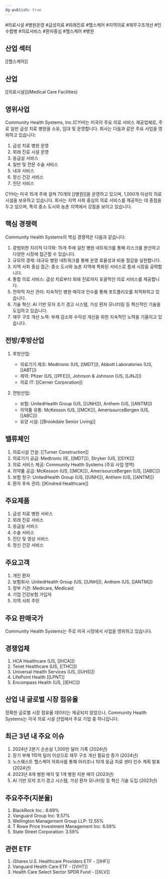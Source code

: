 ```yaml
---
dg-publish: true
---
```

#의료시설 #병원운영 #급성치료 #외래진료 #헬스케어 #지역의료 #재무구조개선 #인수합병 #의료서비스 #환자중심 #헬스케어 #병원 

## 산업 섹터

[[헬스케어]]

## 산업

[[의료시설]](Medical Care Facilities)

## 영위사업

Community Health Systems, Inc.(CYH)는 미국의 주요 의료 서비스 제공업체로, 주로 일반 급성 치료 병원을 소유, 임대 및 운영합니다. 회사는 다음과 같은 주요 사업을 영위하고 있습니다:

1. 급성 치료 병원 운영
2. 외래 진료 시설 운영
3. 응급실 서비스
4. 일반 및 전문 수술 서비스
5. 내과 서비스
6. 정신 건강 서비스
7. 진단 서비스

CYH는 미국 15개 주에 걸쳐 70개의 [[병원]]을 운영하고 있으며, 1,000개 이상의 의료 시설을 보유하고 있습니다. 회사는 지역 사회 중심의 의료 서비스를 제공하는 데 중점을 두고 있으며, 특히 중소 도시와 농촌 지역에서 강점을 보이고 있습니다.

## 핵심 경쟁력

Community Health Systems의 핵심 경쟁력은 다음과 같습니다:

1. 광범위한 지리적 다각화: 15개 주에 걸친 병원 네트워크를 통해 리스크를 분산하고 다양한 시장에 접근할 수 있습니다.
2. 규모의 경제: 대규모 병원 네트워크를 통해 운영 효율성과 비용 절감을 실현합니다.
3. 지역 사회 중심 접근: 중소 도시와 농촌 지역에 특화된 서비스로 틈새 시장을 공략합니다.
4. 통합 의료 서비스: 급성 치료부터 외래 진료까지 포괄적인 의료 서비스를 제공합니다.
5. 전략적 자산 관리: 지속적인 병원 매각과 인수를 통해 포트폴리오를 최적화하고 있습니다.
6. 기술 혁신: AI 기반 모자 조기 경고 시스템, 가상 환자 모니터링 등 혁신적인 기술을 도입하고 있습니다.
7. 재무 구조 개선 노력: 부채 감소와 수익성 개선을 위한 지속적인 노력을 기울이고 있습니다.

## 전방/후방산업

1. 후방산업:
    
    - 의료기기 제조: Medtronic (US, [[MDT]]), Abbott Laboratories (US, [[ABT]])
    - 제약: Pfizer (US, [[PFE]]), Johnson & Johnson (US, [[JNJ]])
    - 의료 IT: [[Cerner Corporation]]
    
2. 전방산업:
    
    - 보험: UnitedHealth Group (US, [[UNH]]), Anthem (US, [[ANTM]])
    - 의약품 유통: McKesson (US, [[MCK]]), AmerisourceBergen (US, [[ABC]])
    - 요양 시설: [[Brookdale Senior Living]]
    

## 밸류체인

1. 의료시설 건설: [[Turner Construction]]
2. 의료기기 공급: Medtronic (IE, [[MDT]]), Stryker (US, [[SYK]])
3. 의료 서비스 제공: Community Health Systems (주요 사업 영역)
4. 의약품 공급: McKesson (US, [[MCK]]), AmerisourceBergen (US, [[ABC]])
5. 보험 청구: UnitedHealth Group (US, [[UNH]]), Anthem (US, [[ANTM]])
6. 환자 후속 관리: [[Kindred Healthcare]]

## 주요제품

1. 급성 치료 병원 서비스
2. 외래 진료 서비스
3. 응급실 서비스
4. 수술 서비스
5. 진단 및 영상 서비스
6. 정신 건강 서비스

## 주요고객

1. 개인 환자
2. 보험회사: UnitedHealth Group (US, [[UNH]]), Anthem (US, [[ANTM]])
3. 정부 기관: Medicare, Medicaid
4. 기업 건강보험 가입자
5. 지역 사회 주민

## 주요 판매국가

Community Health Systems는 주로 미국 시장에서 사업을 영위하고 있습니다.

## 경쟁업체

1. HCA Healthcare (US, [[HCA]])
2. Tenet Healthcare (US, [[THC]])
3. Universal Health Services (US, [[UHS]])
4. LifePoint Health [[LPNT]]
5. Encompass Health (US, [[EHC]])

## 산업 내 글로벌 시장 점유율

정확한 글로벌 시장 점유율 데이터는 제공되지 않았으나, Community Health Systems는 미국 의료 시설 산업에서 주요 기업 중 하나입니다.

## 최근 3년 내 주요 이슈

1. 2024년 2분기 순손실 1,300만 달러 기록 (2024년)
2. 장기 부채 115억 달러 이상으로 재무 구조 개선 필요성 증가 (2024년)
3. 노스웨스트 헬스케어 자회사를 통해 아리조나 10개 응급 치료 센터 인수 계획 발표 (2024년)
4. 2023년 8개 병원 매각 및 1개 병원 지분 매각 (2023년)
5. AI 기반 모자 조기 경고 시스템, 가상 환자 모니터링 등 혁신 기술 도입 (2023년)

## 주요주주(지분율)

1. BlackRock Inc.: 8.69%
2. Vanguard Group Inc: 9.57%
3. Wellington Management Group LLP: 12.55%
4. T Rowe Price Investment Management Inc: 6.59%
5. State Street Corporation: 3.59%

## 관련 ETF

1. iShares U.S. Healthcare Providers ETF - [[IHF]]
2. Vanguard Health Care ETF - [[VHT]]
3. Health Care Select Sector SPDR Fund - [[XLV]]